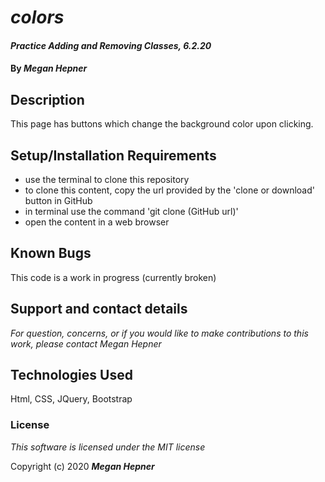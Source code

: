 # _colors_

#### _Practice Adding and Removing Classes, 6.2.20_

#### By _**Megan Hepner**_

## Description
  This page has buttons which change the background color upon clicking.


## Setup/Installation Requirements

* use the terminal to clone this repository 
* to clone this content, copy the url provided by the 'clone or download' button in GitHub
* in terminal use the command 'git clone (GitHub url)'
* open the content in a web browser

## Known Bugs
  This code is a work in progress (currently broken)

## Support and contact details

_For question, concerns, or if you would like to make contributions to this work, please contact Megan Hepner_

## Technologies Used

Html, CSS, JQuery, Bootstrap

### License

*This software is licensed under the MIT license*

Copyright (c) 2020 **_Megan Hepner_**